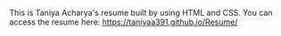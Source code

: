 This is Taniya Acharya's resume built by using HTML and CSS. 
You can access the resume here:
https://taniyaa391.github.io/Resume/